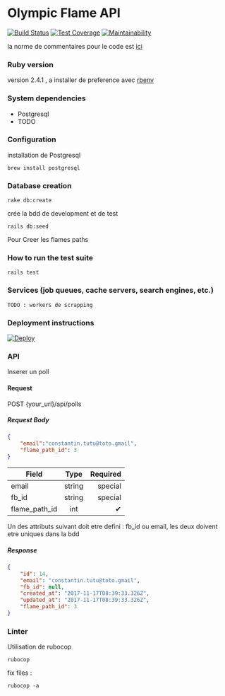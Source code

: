 # Olympic Flame API

[![Build Status](https://travis-ci.org/zelazna/olympic_flame_api.svg?branch=master)](https://travis-ci.org/zelazna/olympic_flame_api)
[![Test Coverage](https://api.codeclimate.com/v1/badges/cc1b371261ea4e99a91a/test_coverage)](https://codeclimate.com/github/zelazna/olympic_flame_api/test_coverage)
[![Maintainability](https://api.codeclimate.com/v1/badges/cc1b371261ea4e99a91a/maintainability)](https://codeclimate.com/github/zelazna/olympic_flame_api/maintainability)

la norme de commentaires pour le code est [ici](https://gist.github.com/chetan/1827484)

### Ruby version

version 2.4.1 , a installer de preference avec [rbenv](https://github.com/rbenv/rbenv)

### System dependencies

* Postgresql
* TODO

### Configuration

installation de Postgresql

```shell
brew install postgresql
```

### Database creation

```shell
rake db:create
```

crée la bdd de development et de test

```shell
rails db:seed
```

Pour Creer les flames paths

### How to run the test suite

```shell
rails test
```

### Services (job queues, cache servers, search engines, etc.)

`TODO : workers de scrapping`

### Deployment instructions

[![Deploy](https://www.herokucdn.com/deploy/button.svg)](https://heroku.com/deploy)

### API

Inserer un poll

#### Request

POST {your_url}/api/polls

##### Request Body

```json
{
    "email":"constantin.tutu@toto.gmail",
    "flame_path_id": 3
}
```

| Field        | Type           | Required  |
| ------------- |:-------------:| ---------:|
| email         | string        |  special  |
| fb_id         | string        |  special  |
| flame_path_id | int           |  ✔        |

Un des attributs suivant doit etre defini : fb_id ou email,
les deux doivent etre uniques dans la bdd

##### Response

```json
{
    "id": 14,
    "email": "constantin.tutu@toto.gmail",
    "fb_id": null,
    "created_at": "2017-11-17T08:39:33.326Z",
    "updated_at": "2017-11-17T08:39:33.326Z",
    "flame_path_id": 3
}
```

### Linter

Utilisation de rubocop

```shell
rubocop
```

fix files :

```shell
rubocop -a
```
